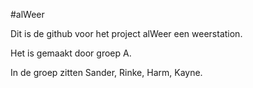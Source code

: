 #alWeer

Dit is de github voor het project alWeer een weerstation.

Het is gemaakt door groep A.

In de groep zitten Sander, Rinke, Harm, Kayne.
